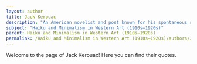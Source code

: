 ```yaml
---
layout: author
title: Jack Kerouac
description: "An American novelist and poet known for his spontaneous style, Kerouac also experimented with haiku and minimalist poetry, particularly in relation to nature."
subject: "Haiku and Minimalism in Western Art (1910s–1920s)"
parent: Haiku and Minimalism in Western Art (1910s–1920s)
permalink: /Haiku and Minimalism in Western Art (1910s–1920s)/authors/Jack-Kerouac/
---
```


Welcome to the page of Jack Kerouac! Here you can find their quotes.
